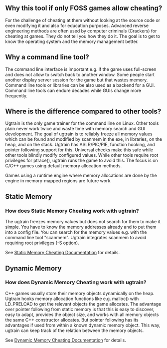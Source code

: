 ## Why this tool if only FOSS games allow cheating?

For the challenge of cheating at them without looking at the source code or
even modifying it and also for education purposes. Advanced reverse engineering
methods are often used by computer criminals (Crackers) for cheating at games.
They do not tell you how they do it. The goal is to get to know the operating
system and the memory management better.

## Why a command line tool?

The command line interface is important e.g. if the game uses full-screen and
does not allow to switch back to another window. Some people start another
display server session for the game but that wastes memory. Command line tools
or libraries can be also used as a backend for a GUI. Command line tools can
endure decades while GUIs change more frequently.

## Where is the difference compared to other tools?

Ugtrain is the only game trainer for the command line on Linux. Other tools
plain never work twice and waste time with memory search and GUI development.
The goal of ugtrain is to reliably freeze all memory values which can be found
and modified by scanmem in the exe, in libraries, on the heap, and on the stack.
Ugtrain has ASLR/PIC/PIE, function hooking, and pointer following support for
this. Universal checks make this safe while other tools blindly modify
configured values. While other tools require root privileges for ptrace(),
ugtrain runs the game to avoid this.
The focus is on C/C++ games using default memory allocation methods.

Games using a runtime engine where memory allocations are done by the engine in
memory-mapped regions are future work.

## Static Memory

### How does Static Memory Cheating work with ugtrain?

The ugtrain freezes memory values but does not search for them to make it
simple. You have to know the memory addresses already and to put them into a
config file.
You can search for the memory values e.g. with the command line tool "scanmem".
Ugtrain integrates scanmem to avoid requiring root privileges (-S option).

See [Static Memory Cheating Documentation](doc/ugtrain-statmem.md) for details.

## Dynamic Memory

### How does Dynamic Memory Cheating work with ugtrain?

C++ games usually store their memory objects dynamically on the heap. Ugtrain
hooks memory allocation functions like e.g. malloc() with LD_PRELOAD to get
the relevant objects the game allocates. The advantage over pointer following
from static memory is that this is easy to discover, easy to adapt, provides
the object size, and works with all memory objects the same C++ constructor
allocates. But pointer following has its advantages if used from within a known
dynamic memory object. This way, ugtrain can keep track of the relation between
the memory objects.

See [Dynamic Memory Cheating Documentation](doc/ugtrain-dynmem.md) for details.
